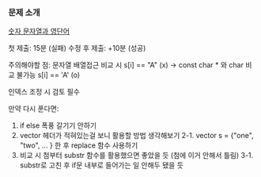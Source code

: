 ### 문제 소개
[숫자 문자열과 영단어](https://school.programmers.co.kr/learn/courses/30/lessons/81301)

첫 제출: 15분 (실패)
수정 후 제출: +10분 (성공)

주의해야할 점:
문자열 배열접근 비교 시
s[i] == "A" (x) -> const char * 와 char 비교 불가능
s[i] == 'A' (o)

인덱스 조정 시 검토 필수

만약 다시 푼다면:
1. if else 폭풍 갈기기 안하기
2. vector 헤더가 적혀있는걸 보니 활용할 방법 생각해보기
	2-1. vector<string> s = {"one", "two", ... } 한 후 replace 함수 사용하기
3. 비교 시 첨부터 substr 함수를 활용했으면 좋았을 듯 (첨에 이거 안해서 틀림)
	3-1. substr로 고친 후 if문 내부로 들어가는 일 안해두 됐을 듯
